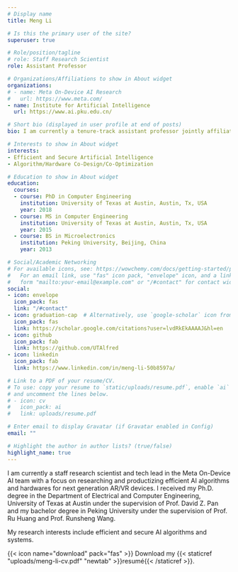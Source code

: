 ```yaml
---
# Display name
title: Meng Li

# Is this the primary user of the site?
superuser: true

# Role/position/tagline
# role: Staff Research Scientist
role: Assistant Professor

# Organizations/Affiliations to show in About widget
organizations:
# - name: Meta On-Device AI Research
#   url: https://www.meta.com/
- name: Institute for Artificial Intelligence
  url: https://www.ai.pku.edu.cn/

# Short bio (displayed in user profile at end of posts)
bio: I am currently a tenure-track assistant professor jointly affiliated with Institute for Artificial Intelligence and School of Integrated Circuits in Peking University. My research interests focus on efficient and secure multi-modality AI acceleration algorithms and hardwares. Before joining Peking University, I was a staff research scientist and tech lead in Meta On-Device AI team with a focus on researching and productizing efficient AI algorithms and hardwares for next generation AR/VR devices. I received my Ph.D. degree in the Department of Electrical and Computer Engineering, University of Texas at Austin under the supervision of [Prof. David Z. Pan](http://users.ece.utexas.edu/~dpan/) and my bachelor degree in Peking University under the supervision of [Prof. Ru Huang](https://eecs.pku.edu.cn/info/1498/6685.htm) and [Prof. Runsheng Wang](https://eecs.pku.edu.cn/info/1498/6670.htm). # My research interests include efficient and secure AI algorithms and systems.

# Interests to show in About widget
interests:
- Efficient and Secure Artificial Intelligence
- Algorithm/Hardware Co-Design/Co-Optimization

# Education to show in About widget
education:
  courses:
  - course: PhD in Computer Engineering
    institution: University of Texas at Austin, Austin, Tx, USA
    year: 2018
  - course: MS in Computer Engineering
    institution: University of Texas at Austin, Austin, Tx, USA
    year: 2015
  - course: BS in Microelectronics
    institution: Peking University, Beijing, China
    year: 2013

# Social/Academic Networking
# For available icons, see: https://wowchemy.com/docs/getting-started/page-builder/#icons
#   For an email link, use "fas" icon pack, "envelope" icon, and a link in the
#   form "mailto:your-email@example.com" or "/#contact" for contact widget.
social:
- icon: envelope
  icon_pack: fas
  link: "/#contact"
- icon: graduation-cap  # Alternatively, use `google-scholar` icon from `ai` icon pack
  icon_pack: fas
  link: https://scholar.google.com/citations?user=lvdRkEkAAAAJ&hl=en
- icon: github
  icon_pack: fab
  link: https://github.com/UTAlfred
- icon: linkedin
  icon_pack: fab
  link: https://www.linkedin.com/in/meng-li-50b8597a/

# Link to a PDF of your resume/CV.
# To use: copy your resume to `static/uploads/resume.pdf`, enable `ai` icons in `params.toml`, 
# and uncomment the lines below.
# - icon: cv
#   icon_pack: ai
#   link: uploads/resume.pdf

# Enter email to display Gravatar (if Gravatar enabled in Config)
email: ""

# Highlight the author in author lists? (true/false)
highlight_name: true
---
```


I am currently a staff research scientist and tech lead in the Meta On-Device AI team with a focus on researching and productizing efficient AI algorithms and hardwares for next generation AR/VR devices. I received my Ph.D. degree in the Department of Electrical and Computer Engineering, University of Texas at Austin under the supervision of Prof. David Z. Pan and my bachelor degree in Peking University under the supervision of Prof. Ru Huang and Prof. Runsheng Wang.

My research interests include efficient and secure AI algorithms and systems.

{{< icon name="download" pack="fas" >}} Download my {{< staticref "uploads/meng-li-cv.pdf" "newtab" >}}resumé{{< /staticref >}}.
